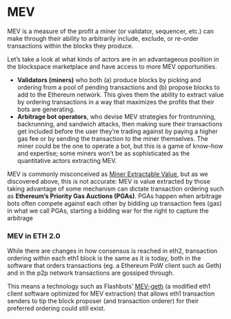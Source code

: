 # MEV



MEV is a measure of the profit a miner \(or validator, sequencer, etc.\) can make through their ability to arbitrarily include, exclude, or re-order transactions within the blocks they produce.



Let’s take a look at what kinds of actors are in an advantageous position in the blockspace marketplace and have access to more MEV opportunities.

* **Validators \(miners\)** who both \(a\) produce blocks by picking and ordering from a pool of pending transactions and \(b\) propose blocks to add to the Ethereum network. This gives them the ability to extract value by ordering transactions in a way that maximizes the profits that their bots are generating.
* **Arbitrage bot operators**, who devise MEV strategies for frontrunning, backrunning, and sandwich attacks, then making sure their transactions get included before the user they’re trading against by paying a higher gas fee or by sending the transaction to the miner themselves. The miner could be the one to operate a bot, but this is a game of know-how and expertise; some miners won’t be as sophisticated as the quantitative actors extracting MEV.

MEV is commonly misconceived as [Miner Extractable Value](https://arxiv.org/pdf/1904.05234.pdf), but as we discovered above, this is not accurate: MEV is value extracted by those taking advantage of some mechanism can dictate transaction ordering such as **Ethereum’s Priority Gas Auctions \(PGAs\)**. PGAs happen when arbitrage bots often compete against each other by bidding up transaction fees \(gas\) in what we call PGAs, starting a bidding war for the right to capture the arbitrage



### MEV in ETH 2.0

While there are changes in how consensus is reached in eth2, transaction ordering within each eth1 block is the same as it is today, both in the software that orders transactions \(eg. a Ethereum PoW client such as Geth\) and in the p2p network transactions are gossiped through.

This means a technology such as Flashbots’ [MEV-geth](https://docs.flashbots.net/flashbots-core/overview) \(a modified eth1 client software optimized for MEV extraction\) that allows eth1 transaction senders to tip the block proposer \(and transaction orderer\) for their preferred ordering could still exist.

